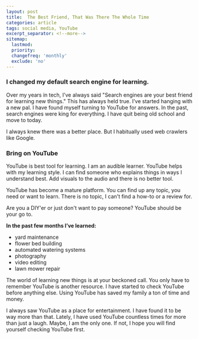 ```yaml
---
layout: post
title:  The Best Friend, That Was There The Whole Time 
categories: article
tags: social media, YouTube
excerpt_separator: <!--more-->
sitemap:
  lastmod: 
  priority: 
  changefreq: 'monthly'
  exclude: 'no'
---
```

### I changed my default search engine for learning.

Over my years in tech, I’ve always said "Search engines are your best friend for learning new things." This has always held true. I’ve started hanging with a new pal. <!--more--> 
I have found myself turning to YouTube for answers. In the past, search engines were king for everything. I have quit being old school and move to today. 

I always knew there was a better place. But I habitually used web crawlers like Google. 

### Bring on YouTube
YouTube is best tool for learning. I am an audible learner. YouTube helps with my learning style. I can find someone who explains things in ways I understand best. Add visuals to the audio and there is no better tool. 

YouTube has become a mature platform. You can find up any topic, you need or want to learn. There is no topic, I can't find a how-to or a review for. 

Are you a DIY'er or just don't want to pay someone? YouTube should be your go to. 

**In the past few months I’ve learned:**
- yard maintenance
- flower bed building 
- automated watering systems 
- photography
- video editing 
- lawn mower repair

The world of learning new things is at your beckoned call. You only have to remember YouTube is another resource. I have started to check YouTube before anything else. Using YouTube has saved my family a ton of time and money.

I always saw YouTube as a place for entertainment. I have found it to be way more than that. Lately, I have used YouTube countless times for more than just a laugh. Maybe, I am the only one. If not, I hope you will find yourself checking YouTube first.


